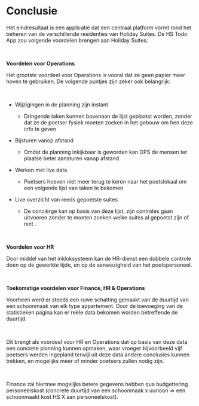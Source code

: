 # Conclusie

Het eindresultaat is een applicatie dat een centraal platform vormt rond het beheren van de verschillende residenties van Holiday Suites. De HS Todo App zou volgende voordelen brengen aan Holiday Suites: 

<br>

**Voordelen voor Operations**

Het grootste voordeel voor Operations is vooral dat ze geen papier meer hoven te gebruiken. De volgende puntjes zijn zeker ook belangrijk: 

<br>

- Wijzigingen in de planning zijn instant 

    - Dringende taken kunnen bovenaan de lijst geplaatst worden, zonder dat ze de poetser fysiek moeten zoeken in het gebouw om hen deze info te geven 

- Bijsturen vanop afstand 
    - Omdat de planning inkijkbaar is geworden kan OPS de mensen ter plaatse beter aansturen vanop afstand 

- Werken met live data 
    - Poetsers hoeven niet meer terug te keren naar het poetslokaal om een volgende lijst van taken te bekomen 

- Live overzicht van reeds gepoetste suites 

    - De conciërge kan op basis van deze lijst, zijn controles gaan uitvoeren zonder te moeten zoeken welke suites al gepoetst zijn of niet .

<br>

**Voordelen voor HR** 

Door middel van het inkloksysteem kan de HR-dienst een dubbele controle doen op de gewerkte tijde, en op de aanwezigheid van het poetspersoneel. 

<br>

**Toekomstige voordelen voor Finance, HR & Operations**

Voorheen werd er steeds een ruwe schatting gemaakt van de duurtijd van een schoonmaak van elk type appartement. Door de toevoeging van de statistieken pagina kan er reële data bekomen worden betreffende de duurtijd.  

<br>

Dit brengt als voordeel voor HR en Operations dat op basis van deze data een concrete planning kunnen opmaken, waar vroeger bijvoorbeeld vijf poetsers werden ingepland terwijl uit deze data andere conclusies kunnen trekken, en mogelijks meer of minder poetsers zullen nodig zijn.  

<br>

Finance zal hiermee mogelijks betere gegevens hebben qua budgettering personeelskost (concrete duurtijd van een schoonmaak x uurloon => een schoonmaakt kost HS X aan personeelskost). 
